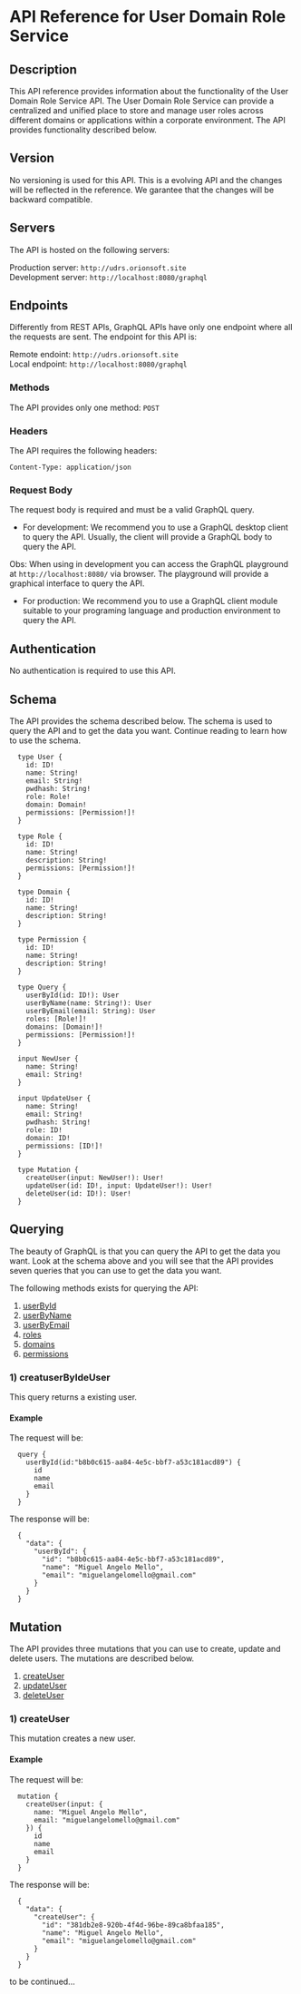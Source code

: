 # API Reference for User Domain Role Service

## Description
This API reference provides information about the functionality of the 
User Domain Role Service API. The User Domain Role Service can provide a centralized and unified place to store and manage user roles across different domains or applications within a corporate environment. The API provides functionality described below.

## Version
No versioning is used for this API. This is a evolving API and the changes will 
be reflected in the reference. We garantee that the changes will be backward 
compatible. 

## Servers
The API is hosted on the following servers:

Production server: `http://udrs.orionsoft.site`<br>
Development server: `http://localhost:8080/graphql`

## Endpoints
Differently from REST APIs, GraphQL APIs have only one endpoint where all the 
requests are sent. The endpoint for this API is:

Remote endoint: `http://udrs.orionsoft.site`<br>
Local endpoint: `http://localhost:8080/graphql`

### Methods
The API provides only one method: `POST`

### Headers
The API requires the following headers:

`Content-Type: application/json`

### Request Body
 The request body is required and must be a valid GraphQL query. 

 - For development:
 We recommend you to use a GraphQL desktop client to query the API. 
 Usually, the client will provide a GraphQL body to query the API.

 Obs: When using in development you can access the GraphQL playground at 
  `http://localhost:8080/` via browser. The playground will provide a graphical 
  interface to query the API.

 - For production:
 We recommend you to use a GraphQL client module suitable to your 
 programing language and production environment to query the API.

## Authentication
No authentication is required to use this API.

## Schema
The API provides the schema described below. The schema is used to query the API 
and to get the data you want. Continue reading to learn how to use the schema.

```
  type User {
    id: ID!
    name: String!
    email: String!
    pwdhash: String!
    role: Role!
    domain: Domain!
    permissions: [Permission!]!
  }

  type Role {
    id: ID!
    name: String!
    description: String!
    permissions: [Permission!]!
  }

  type Domain {
    id: ID!
    name: String!
    description: String!
  }

  type Permission {
    id: ID!
    name: String!
    description: String!
  }

  type Query {
    userById(id: ID!): User
    userByName(name: String!): User
    userByEmail(email: String): User
    roles: [Role!]!
    domains: [Domain!]!
    permissions: [Permission!]!
  }

  input NewUser {
    name: String!
    email: String!
  }

  input UpdateUser {
    name: String!
    email: String!
    pwdhash: String!
    role: ID!
    domain: ID!
    permissions: [ID!]!
  }

  type Mutation {
    createUser(input: NewUser!): User!
    updateUser(id: ID!, input: UpdateUser!): User!
    deleteUser(id: ID!): User!
  }
```

## Querying
The beauty of GraphQL is that you can query the API to get the data you want. 
Look at the schema above and you will see that the API provides seven queries 
that you can use to get the data you want.

The following methods exists for querying the API:

1) [userById](#1-userById)
2) [userByName](#2-userByName)
3) [userByEmail](#3-userByEmail)
4) [roles](#4-roles)
5) [domains](#5-domains)
6) [permissions](#6-permissions)

### 1) creatuserByIdeUser
This query returns a existing user.

#### Example

The request will be:

```
  query {
    userById(id:"b8b0c615-aa84-4e5c-bbf7-a53c181acd89") {
      id
      name
      email
    }
  }
```
The response will be:

```
  {
    "data": {
      "userById": {
        "id": "b8b0c615-aa84-4e5c-bbf7-a53c181acd89",
        "name": "Miguel Angelo Mello",
        "email": "miguelangelomello@gmail.com"
      }
    }
  }
```

## Mutation
The API provides three mutations that you can use to create, update and delete 
users. The mutations are described below.

1) [createUser](#1-createUser)
2) [updateUser](#2-updateUser)
3) [deleteUser](#3-deleteUser)

### 1) createUser
This mutation creates a new user.

#### Example

The request will be:

```
  mutation {
    createUser(input: {
      name: "Miguel Angelo Mello",
      email: "miguelangelomello@gmail.com"
    }) {
      id
      name
      email
    }
  }
```
The response will be:

```
  {
    "data": {
      "createUser": {
        "id": "381db2e8-920b-4f4d-96be-89ca8bfaa185",
        "name": "Miguel Angelo Mello",
        "email": "miguelangelomello@gmail.com"
      }
    }
  }
```

to be continued...


